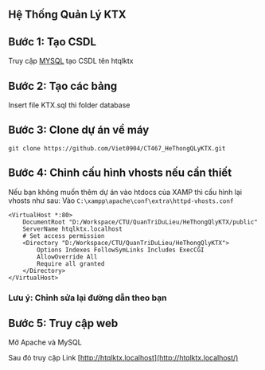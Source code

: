 ## Hệ Thống Quản Lý KTX

## Bước 1: Tạo CSDL
Truy cập <a href="http://localhost/phpmyadmin/">MYSQL</a> tạo CSDL tên htqlktx

## Bước 2: Tạo các bảng
Insert file KTX.sql thì folder database

## Bước 3: Clone dự án về máy
`git clone https://github.com/Viet0904/CT467_HeThongQLyKTX.git`

## Bước 4: Chỉnh cấu hình vhosts nếu cần thiết
Nếu bạn không muốn thêm dự án vào htdocs của XAMP thì cấu hình lại vhosts như sau:
Vào `C:\xampp\apache\conf\extra\httpd-vhosts.conf`
```
<VirtualHost *:80>
    DocumentRoot "D:/Workspace/CTU/QuanTriDuLieu/HeThongQlyKTX/public"
    ServerName htqlktx.localhost
    # Set access permission
    <Directory "D:/Workspace/CTU/QuanTriDuLieu/HeThongQlyKTX">
        Options Indexes FollowSymLinks Includes ExecCGI
        AllowOverride All
        Require all granted
    </Directory>
</VirtualHost>
```

### Lưu ý: Chỉnh sửa lại đường dẫn theo bạn 


## Bước 5: Truy cập web
Mở Apache và MySQL

Sau đó truy cập Link [http://htqlktx.localhost](http://htqlktx.localhost/)

